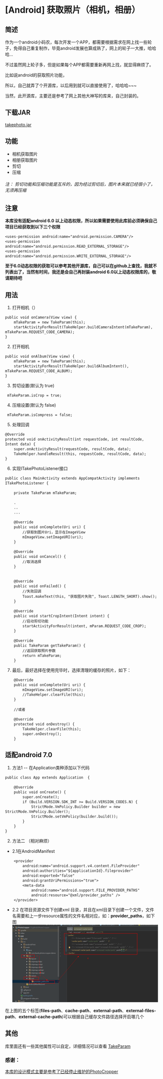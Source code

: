 # [Android] 获取照片（相机，相册）
## 简述
作为一个android小码农，每次开发一个APP，都需要根据需求在网上找一些轮子，免得自己重复制作，毕竟android发展也算成熟了，网上的轮子一大推，哈哈哈...

不过虽然网上轮子多，但是如果每个APP都需要重新再网上找，就显得麻烦了。

比如说android的获取照片功能，

所以，自己就弄了个开源库，以后用到就可以直接使用了，哈哈哈~~~

当然，此开源库，主要还是参考了网上其他大神写的库来，自己封装的。

## 下载JAR
[takephoto.jar](outputs/)

## 功能
- 相机获取图片
- 相册获取图片
- 剪切
- 压缩
###### 注： 剪切功能和压缩功能是互斥的，因为经过剪切后，图片本来就已经很小了，无须再压缩

## 注意
**本库没有适配android 6.0 以上动态权限，所以如果需要使用此库前必须确保自己项目已经获取到以下三个权限**
```
<uses-permission android:name="android.permission.CAMERA"/>
<uses-permission android:name="android.permission.READ_EXTERNAL_STORAGE"/>
<uses-permission android:name="android.permission.WRITE_EXTERNAL_STORAGE"/>
```


**至于6.0动态权限的获取可以参考其他开源库，自己可以在github上查找，我就不列表出了，当然有时间，我还是会自己再封装android 6.0以上动态权限库的，敬请期待吧**


## 用法
1. 打开相机（）
```
public void onCamera(View view) {
    mTakeParam = new TakeParam(this);
    startActivityForResult(TakeHelper.buildCameraIntent(mTakeParam), mTakeParam.REQUEST_CODE_CAMERA);
}
```
2. 打开相机
```
public void onAlbum(View view) {
    mTakeParam = new TakeParam(this);
    startActivityForResult(TakeHelper.buildAlbumIntent(), mTakeParam.REQUEST_CODE_ALBUM);
}
```

3. 剪切设置(默认为 true)
```
 mTakeParam.isCrop = true;
```
4. 压缩设置(默认为 false)
```
 mTakeParam.isCompress = false;
```

5. 处理回调
```
@Override
protected void onActivityResult(int requestCode, int resultCode, Intent data) {
    super.onActivityResult(requestCode, resultCode, data);
    TakeHelper.handleResult(this, requestCode, resultCode, data);
}
```

6. 实现ITakePhotoListener接口
```
public class MainActivity extends AppCompatActivity implements ITakePhotoListener {

    private TakeParam mTakeParam;

    .
    ..
    ...

    @Override
    public void onComplete(Uri uri) {
        //获取到图片Uri，显示在ImageView
        mImageView.setImageURI(uri);
    }

    @Override
    public void onCancel() {
        //取消选择
    }


    @Override
    public void onFailed() {
        //失败回调
        Toast.makeText(this, "获取图片失败", Toast.LENGTH_SHORT).show();
    }

    @Override
    public void startCropIntent(Intent intent) {
        //启动剪切功能
        startActivityForResult(intent, mParam.REQUEST_CODE_CROP);
    }

    @Override
    public TakeParam getTakeParam() {
        //返回获取照片参数
        return mTakeParam;
    }
```

7. 最后，最好选择在使用完毕时，选择清理的缓存的照片，如下：

```
    @Override
    public void onComplete(Uri uri) {
        mImageView.setImageURI(uri);
        //TakeHelper.clearFile(this);
    }

    //或者

    @Override
    protected void onDestroy() {
        TakeHelper.clearFile(this);
        super.onDestroy();
    }
```


## 适配android 7.0
1. 方法1 -- 在Application类种添加以下代码
```
public class App extends Application  {

    @Override
    public void onCreate() {
        super.onCreate();
        if (Build.VERSION.SDK_INT >= Build.VERSION_CODES.N) {
            StrictMode.VmPolicy.Builder builder = new StrictMode.VmPolicy.Builder();
            StrictMode.setVmPolicy(builder.build());
        }
    }
}
```

2. 方法二 （相对麻烦）
-  2.1在AndroidManifest

```
    <provider
        android:name="android.support.v4.content.FileProvider"
        android:authorities="${applicationId}.fileprovider"
        android:exported="false"
        android:grantUriPermissions="true">
        <meta-data
            android:name="android.support.FILE_PROVIDER_PATHS"
            android:resource="@xml/provider_paths" />
    </provider>
```
- 2.2  在项目资源文件下创建xml 目录，并且在xml目录下创建一个文件，文件名需要和上一步resource属性的文件名相对应，如：**provider_paths**，如下图
![image](image/20170812223649.png)

在上图的五个标签(**files-path**、**cache-path**、**external-path**、**external-files-path**、**external-cache-path**)可以根据自己缓存文件路径选择开启哪几个

## 其他
库里面还有一些其他属性可以自定，详细情况可以查看
[TakeParam](takephoto/src/main/java/com/kwok/takephoto/TakeParam.java)


### 感谢：
[本库的设计模式主要是参考了已经停止维护的PhotoCropper](https://github.com/ryanhoo/PhotoCropper)